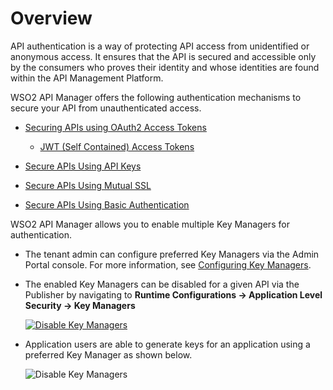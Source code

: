 # Overview

API authentication is a way of protecting API access from unidentified or anonymous access. It ensures that the API is secured and accessible only by the consumers who proves their identity and whose identities are found within the API Management Platform. 

WSO2 API Manager offers the following authentication mechanisms to secure your API from unauthenticated access.

- [Securing APIs using OAuth2 Access Tokens]({{base_path}}/design/api-security/api-authentication/secure-apis-using-oauth2-tokens)

    - [JWT (Self Contained) Access Tokens]({{base_path}}/learn/api-security/oauth2/access-token-types/jwt-tokens)
    
- [Secure APIs Using API Keys]({{base_path}}/learn/api-security/api-authentication/secure-apis-using-api-keys)

- [Secure APIs Using Mutual SSL]({{base_path}}/learn/api-security/api-authentication/secure-apis-using-mutual-ssl)

- [Secure APIs Using Basic Authentication]({{base_path}}/learn/api-security/api-authentication/secure-apis-using-basic-authentication)


WSO2 API Manager allows you to enable multiple Key Managers for authentication.

- The tenant admin can configure preferred Key Managers via the Admin Portal console. For more information, see
[Configuring Key Managers]({{base_path}}/administer/key-managers/overview).

- The enabled Key Managers can be disabled for a given API via the Publisher by navigating to
**Runtime Configurations -> Application Level Security -> Key Managers**

    [![Disable Key Managers]({{base_path}}/assets/img/learn/multiple-km-publisher.png)]({{base_path}}/assets/img/learn/multiple-km-publisher.png)

- Application users are able to generate keys for an application using a preferred Key Manager as shown below.

    ![Disable Key Managers]({{base_path}}/assets/img/learn/multiple-km-devportal.png)
